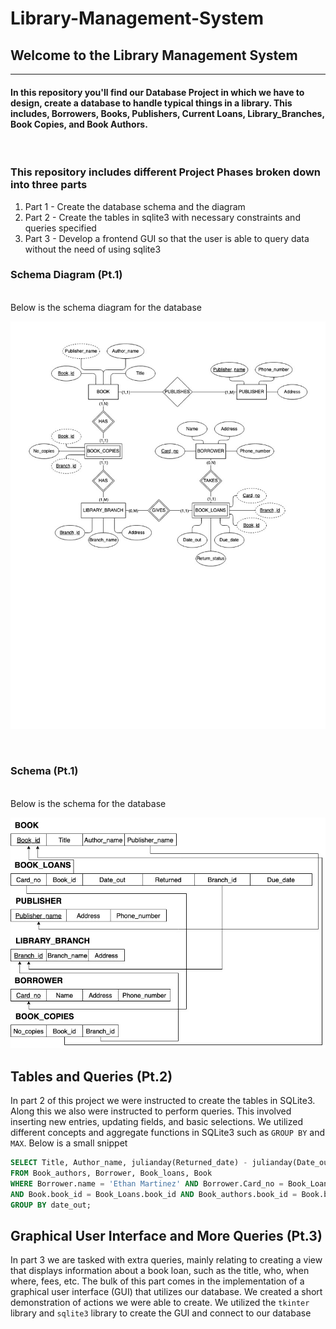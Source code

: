 #   Library-Management-System

## Welcome to the Library Management System
---
#### In this repository you'll find our Database Project in which we have to design, create a database to handle typical things in a library. This includes, Borrowers, Books, Publishers, Current Loans, Library_Branches, Book Copies, and Book Authors. 

<br>

### This repository includes different Project Phases broken down into three parts
1. Part 1 - Create the database schema and the diagram
2. Part 2 - Create the tables in sqlite3 with necessary constraints and queries specified
3. Part 3 - Develop a frontend GUI so that the user is able to query data without the need of using sqlite3

### Schema Diagram (Pt.1)

<br>Below is the schema diagram for the database</br>

![Schema diagram for our library management system](./img/Project_2.jpg "Schema Diagram for the database")

<br>

### Schema (Pt.1)

<br>Below is the schema for the database</br>

![Schema for the library management system](./img/Schema-Diagram-Project-2-Part-1.jpg "Schema for the database")

## Tables and Queries (Pt.2)

In part 2 of this project we were instructed to create the tables in SQLite3. Along this we also were instructed to perform queries. This involved inserting new entries, updating fields, and basic selections. We utilized different concepts and aggregate functions in SQLite3 such as `GROUP BY` and `MAX`. Below is a small snippet

```sql
SELECT Title, Author_name, julianday(Returned_date) - julianday(Date_out) as Borrowed, Returned_date > Due_date as Late
FROM Book_authors, Borrower, Book_loans, Book
WHERE Borrower.name = 'Ethan Martinez' AND Borrower.Card_no = Book_Loans.Card_no 
AND Book.book_id = Book_Loans.book_id AND Book_authors.book_id = Book.book_id 
GROUP BY date_out;
```

## Graphical User Interface and More Queries (Pt.3)

In part 3 we are tasked with extra queries, mainly relating to creating a view that displays information about a book loan, such as the title, who, when where, fees, etc. The bulk of this part comes in the implementation of a graphical user interface (GUI) that utilizes our database. We created a short demonstration of actions we were able to create. We utilized the `tkinter` library and `sqlite3` library to create the GUI and connect to our database
